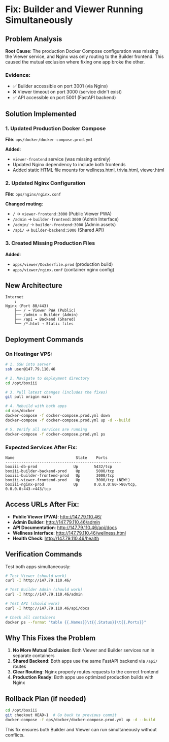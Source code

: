 # Fix: Builder and Viewer Running Simultaneously

## Problem Analysis

**Root Cause**: The production Docker Compose configuration was missing the Viewer service, and Nginx was only routing to the Builder frontend. This caused the mutual exclusion where fixing one app broke the other.

### Evidence:
- ✅ Builder accessible on port 3001 (via Nginx)
- ❌ Viewer timeout on port 3000 (service didn't exist)
- ✅ API accessible on port 5001 (FastAPI backend)

## Solution Implemented

### 1. Updated Production Docker Compose
**File**: `ops/docker/docker-compose.prod.yml`

**Added**:
- `viewer-frontend` service (was missing entirely)
- Updated Nginx dependency to include both frontends
- Added static HTML file mounts for wellness.html, trivia.html, viewer.html

### 2. Updated Nginx Configuration  
**File**: `ops/nginx/nginx.conf`

**Changed routing**:
- `/` → `viewer-frontend:3000` (Public Viewer PWA)
- `/admin` → `builder-frontend:3000` (Admin Interface)
- `/admin/` → `builder-frontend:3000` (Admin assets)
- `/api/` → `builder-backend:5000` (Shared API)

### 3. Created Missing Production Files
**Added**:
- `apps/viewer/Dockerfile.prod` (production build)
- `apps/viewer/nginx.conf` (container nginx config)

## New Architecture

```
Internet
    ↓
Nginx (Port 80/443)
    ├── / → Viewer PWA (Public)
    ├── /admin → Builder (Admin)
    ├── /api → Backend (Shared)
    └── /*.html → Static files
```

## Deployment Commands

### On Hostinger VPS:

```bash
# 1. SSH into server
ssh user@147.79.110.46

# 2. Navigate to deployment directory
cd /opt/boxiii

# 3. Pull latest changes (includes the fixes)
git pull origin main

# 4. Rebuild with both apps
cd ops/docker
docker-compose -f docker-compose.prod.yml down
docker-compose -f docker-compose.prod.yml up -d --build

# 5. Verify all services are running
docker-compose -f docker-compose.prod.yml ps
```

### Expected Services After Fix:

```
Name                           State    Ports
---------------------------------------------------
boxiii-db-prod                Up       5432/tcp
boxiii-builder-backend-prod    Up       5000/tcp
boxiii-builder-frontend-prod   Up       3000/tcp
boxiii-viewer-frontend-prod    Up       3000/tcp (NEW!)
boxiii-nginx-prod             Up       0.0.0.0:80->80/tcp, 0.0.0.0:443->443/tcp
```

## Access URLs After Fix:

- **Public Viewer (PWA)**: http://147.79.110.46/
- **Admin Builder**: http://147.79.110.46/admin
- **API Documentation**: http://147.79.110.46/api/docs
- **Wellness Interface**: http://147.79.110.46/wellness.html
- **Health Check**: http://147.79.110.46/health

## Verification Commands

Test both apps simultaneously:

```bash
# Test Viewer (should work)
curl -I http://147.79.110.46/

# Test Builder Admin (should work)  
curl -I http://147.79.110.46/admin

# Test API (should work)
curl -I http://147.79.110.46/api/docs

# Check all containers
docker ps --format "table {{.Names}}\t{{.Status}}\t{{.Ports}}"
```

## Why This Fixes the Problem

1. **No More Mutual Exclusion**: Both Viewer and Builder services run in separate containers
2. **Shared Backend**: Both apps use the same FastAPI backend via `/api/` routes
3. **Clear Routing**: Nginx properly routes requests to the correct frontend
4. **Production Ready**: Both apps use optimized production builds with Nginx

## Rollback Plan (if needed)

```bash
cd /opt/boxiii
git checkout HEAD~1  # Go back to previous commit
docker-compose -f ops/docker/docker-compose.prod.yml up -d --build
```

This fix ensures both Builder and Viewer can run simultaneously without conflicts.